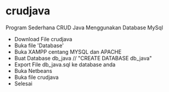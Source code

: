 # crudjava
Program Sederhana CRUD Java Menggunakan Database MySql
  - Download File crudjava 
  - Buka file 'Database' 
  - Buka XAMPP centang MYSQL dan APACHE
  - Buat Database db_java // "CREATE DATABASE db_java"
  - Export File db_java.sql ke database anda
  - Buka Netbeans 
  - Buka file crudjava
  - Selesai
